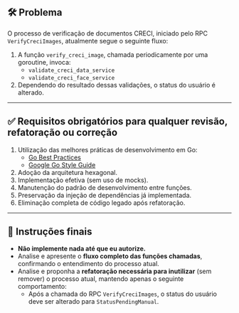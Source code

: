 ## 🛠️ Problema

O processo de verificação de documentos CRECI, iniciado pelo RPC `VerifyCreciImages`, atualmente segue o seguinte fluxo:

1. A função `verify_creci_image`, chamada periodicamente por uma goroutine, invoca:
   - `validate_creci_data_service`
   - `validate_creci_face_service`
2. Dependendo do resultado dessas validações, o status do usuário é alterado.

---

## ✅ Requisitos obrigatórios para qualquer revisão, refatoração ou correção

1. Utilização das melhores práticas de desenvolvimento em Go:  
   - [Go Best Practices](https://go.dev/talks/2013/bestpractices.slide#1)  
   - [Google Go Style Guide](https://google.github.io/styleguide/go/)
2. Adoção da arquitetura hexagonal.
3. Implementação efetiva (sem uso de mocks).
4. Manutenção do padrão de desenvolvimento entre funções.
5. Preservação da injeção de dependências já implementada.
6. Eliminação completa de código legado após refatoração.

---

## 📌 Instruções finais

- **Não implemente nada até que eu autorize.**
- Analise e apresente o **fluxo completo das funções chamadas**, confirmando o entendimento do processo atual.
- Analise e proponha a **refatoração necessária para inutilizar** (sem remover) o processo atual, mantendo apenas o seguinte comportamento:
  - Após a chamada do RPC `VerifyCreciImages`, o status do usuário deve ser alterado para `StatusPendingManual`.